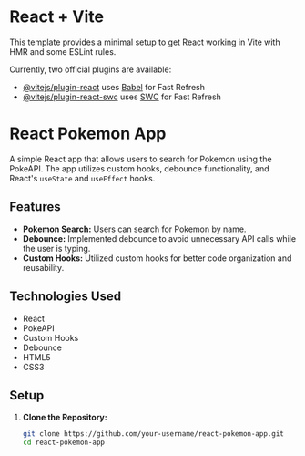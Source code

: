 # React + Vite

This template provides a minimal setup to get React working in Vite with HMR and some ESLint rules.

Currently, two official plugins are available:

- [@vitejs/plugin-react](https://github.com/vitejs/vite-plugin-react/blob/main/packages/plugin-react/README.md) uses [Babel](https://babeljs.io/) for Fast Refresh
- [@vitejs/plugin-react-swc](https://github.com/vitejs/vite-plugin-react-swc) uses [SWC](https://swc.rs/) for Fast Refresh


# React Pokemon App

A simple React app that allows users to search for Pokemon using the PokeAPI. The app utilizes custom hooks, debounce functionality, and React's `useState` and `useEffect` hooks.

## Features

- **Pokemon Search:** Users can search for Pokemon by name.
- **Debounce:** Implemented debounce to avoid unnecessary API calls while the user is typing.
- **Custom Hooks:** Utilized custom hooks for better code organization and reusability.
  

## Technologies Used

- React
- PokeAPI
- Custom Hooks
- Debounce
- HTML5
- CSS3

## Setup

1. **Clone the Repository:**
   ```bash
   git clone https://github.com/your-username/react-pokemon-app.git
   cd react-pokemon-app
